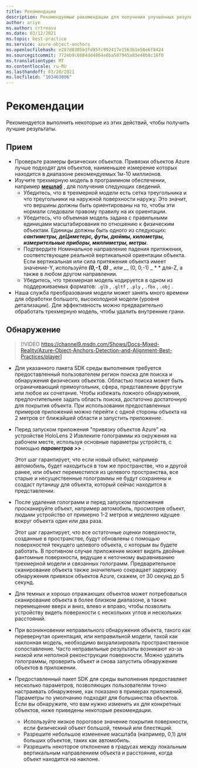 ```yaml
---
title: Рекомендации
description: Рекомендуемые рекомендации для получения улучшенных результатов
author: ariye
ms.author: crtreasu
ms.date: 03/12/2021
ms.topic: best-practice
ms.service: azure-object-anchors
ms.openlocfilehash: e287d8305b3fd85fc992417e1563b1e58e6f8424
ms.sourcegitcommit: 772eb9c6684dd4864e0ba507945a83e48b8c16f0
ms.translationtype: MT
ms.contentlocale: ru-RU
ms.lasthandoff: 03/20/2021
ms.locfileid: "103463006"
---
```

# <a name="best-practices"></a>Рекомендации

Рекомендуется выполнить некоторые из этих действий, чтобы получить лучшие результаты.

## <a name="ingestion"></a>Прием

- Проверьте размеры физических объектов. Привязки объектов Azure лучше подходят для объектов, наименьшее измерение которых находится в диапазоне рекомендуемых 1м-10 миллионов.
- Изучите трехмерную модель в программном обеспечении, например [**мешлаб**](https://www.meshlab.net/) , для получения следующих сведений.
  - Убедитесь, что в трехмерной модели есть сетка треугольника и что треугольники на наружной поверхности наружу. Это значит, что вершины должны быть ориентированы на то, чтобы эти нормали следовали правому правилу на их ориентации.
  - Убедитесь, что объемная модель задана с правильными единицами масштабирования по отношению к физическим объектам. Единицы должны быть одного из следующих: ***сантиметры, деЦиметерс, футы, дюймы, километры, измерительные приборы, миллиметры, метры***.
  - Подтвердите Номинальное направление падения притяжения, соответствующее реальной вертикальной ориентации объекта. Если вертикальная или сила притяжения объекта имеет значение-Y, используйте ***(0,-1, 0)** _ или _*_ (0, 0,-1) _ * * для-Z, а также в любом другом направлении.
  - Убедитесь, что трехмерная модель кодируется в одном из поддерживаемых форматов: `.glb` , `.gltf` , `.ply` , `.fbx` , `.obj` .
- Наша служба преобразования модели может занять много времени для обработки большого, высоколодной модели (уровня детализации). Для эффективность можно предварительно обработать трехмерную модель, чтобы удалить внутренние грани.

## <a name="detection"></a>Обнаружение

> [!VIDEO https://channel9.msdn.com/Shows/Docs-Mixed-Reality/Azure-Object-Anchors-Detection-and-Alignment-Best-Practices/player]

- Для указанного пакета SDK среды выполнения требуется предоставленный пользователем регион поиска для поиска и обнаружения физических объектов. Областью поиска может быть ограничивающий прямоугольник, сфера, представление фрустум или любое их сочетание. Чтобы избежать ложного обнаружения, предпочтительнее задать область поиска, достаточно достаточную для покрытия объекта. При использовании предоставленных примеров приложений можно перейти с одной стороны объекта на 2 метров от ближайшей области и запустить приложение.
- Перед запуском приложения "привязку объектов Azure" на устройстве HoloLens 2 Извлеките голограммы из окружения на рабочем месте, используя основные параметры устройств, с помощью ***параметров >>*** .

  Этот шаг гарантирует, что если новый объект, например автомобиль, будет находиться в том же пространстве, что и другой ранее, или объект переместился из целевого пространства, все старые и несущественные голограммы не будут сохранены и создаст путаницу для объекта, который сейчас находится в представлении.
- После удаления голограмм и перед запуском приложения просканируйте объект, например автомобиль, просмотрев объект, людьми устройство от примерно 1-2 метров и медленно идущее вокруг объекта один или два раза.

  Этот шаг гарантирует, что все остаточные оценки поверхности, созданные в пространстве, будут обновлены с помощью поверхностей текущего целевого объекта, с которым вы будете работать. В противном случае приложение может видеть двойные фантомные поверхности, ведущие к неточному выравниванию трехмерной модели и связанных голограмм. Предварительное сканирование объекта также значительно сокращает задержку обнаружения привязок объектов Azure, скажем, от 30 секунд до 5 секунд.
- Для темных и хорошо отражающих объектов может потребоваться сканирование объекта в более близком диапазоне, а также перемещение вверх и вниз, влево и вправо, чтобы позволить устройству видеть поверхности с нескольких углов и нескольких расстояний.
- При возникновении неправильного обнаружения объекта, такого как перевернутая ориентация, или неправильной модели, такой как наклонная модель, необходимо визуализировать пространственное сопоставление. Часто неправильные результаты возникают из-за низкой или неполной реконструкции поверхности. Можно удалить голограммы, проверить объект и снова запустить обнаружение объектов в приложении.
- Предоставленный пакет SDK для среды выполнения предоставляет несколько параметров, позволяющих пользователям точно настраивать обнаружение, как показано в примерах приложений. Параметры по умолчанию подходят для большинства объектов. Если вы обнаружите, что вам нужно изменить их для конкретных объектов, ниже приведены некоторые рекомендации.
  - Используйте низкое пороговое значение покрытия поверхности, если физический объект большой, темный или блестящий.
  - Разрешите небольшое изменение масштаба (например, 0,1) для больших объектов, таких как автомобиль.
  - Разрешить некоторое отклонение в градусах между локальным вертикальным направлением объекта и расстояние, когда объект находится на наклоне.
